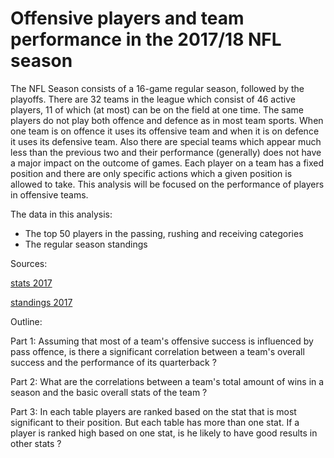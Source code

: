 # Offensive players and team performance in the 2017/18 NFL season

The NFL Season consists of a 16-game regular season, followed by the playoffs.
There are 32 teams in the league which consist of 46 active players, 11 of which (at most) can be on the field at one time. 
The same players do not play both offence and defence as in most team sports. When one team is on offence it uses its offensive team and when it is on defence it uses its defensive team. Also there are special teams which appear much less than the previous two and their performance (generally) does not have a major impact on the outcome of games. 
Each player on a team has a fixed position and there are only specific actions which a given position is allowed to take.
This analysis will be focused on the performance of players in offensive teams. 

The data in this analysis:

- The top 50 players in the passing, rushing and receiving categories 
- The regular season standings 

Sources: 

[stats 2017](http://www.nfl.com/stats/player?seasonId=2017&seasonType=REG&Submit=Go)

[standings 2017](https://www.nfl.com/standings/league/2017/REG)

Outline:

Part 1: Assuming that most of a team's offensive success is influenced by pass offence, is there a significant correlation between a team's overall success and the performance of its quarterback ? 

Part 2: What are the correlations between a team's total amount of wins in a season and the basic overall stats of the team ? 

Part 3: In each table players are ranked based on the stat that is most significant to their position. But each table has more than one stat. If a player is ranked high based on one stat, is he likely to have good results in other stats ?

